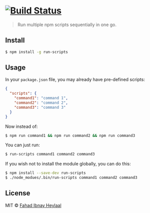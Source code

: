 #  [![Build Status](https://secure.travis-ci.org/fahad19/run-scripts.png?branch=master)](http://travis-ci.org/fahad19/run-scripts)

> Run multiple npm scripts sequentially in one go.


## Install

```sh
$ npm install -g run-scripts
```

## Usage

In your `package.json` file, you may already have pre-defined scripts:

```json
{
  "scripts": {
    "command1": "command 1",
    "command2": "command 2",
    "command3": "command 3"
  }
}
```

Now instead of:

```sh
$ npm run command1 && npm run command2 && npm run command3
```

You can just run:

```sh
$ run-scripts command1 command2 command3
```

If you wish not to install the module globally, you can do this:

```sh
$ npm install --save-dev run-scripts
$ ./node_modues/.bin/run-scripts command1 command2 command3
```

## License

MIT © [Fahad Ibnay Heylaal](http://fahad19.com)
